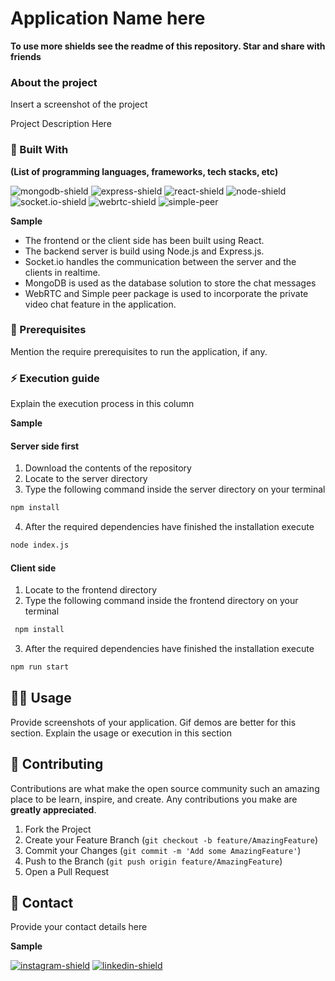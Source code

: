 # Application Name here

**To use more shields see the readme of this repository. Star and share with friends**

### About the project

Insert a screenshot of the project

Project Description Here

### 🔧 Built With 

**(List of programming languages, frameworks, tech stacks, etc)** <br/>

![mongodb-shield] ![express-shield] ![react-shield] ![node-shield] ![socket.io-shield] ![webrtc-shield] ![simple-peer]  

**Sample**
* The frontend or the client side has been built using React.
* The backend server is build using Node.js and Express.js.
* Socket.io handles the communication between the server and the clients in realtime. 
* MongoDB is used as the database solution to store the chat messages
* WebRTC and Simple peer package is used to incorporate the private video chat feature in the application.

### 🐣 Prerequisites

Mention the require prerequisites to run the application, if any.


### ⚡ Execution guide

Explain the execution process in this column

**Sample**
#### Server side first
1. Download the contents of the repository
2. Locate to the server directory
3. Type the following command inside the server directory on your terminal
  ```sh
  npm install
  ```
4. After the required dependencies have finished the installation execute
  ```sh
  node index.js
  ```
#### Client side
1. Locate to the frontend directory
2. Type the following command inside the frontend directory on your terminal
 ```sh
  npm install
  ```
3. After the required dependencies have finished the installation execute
  ```sh
  npm run start
  ```

## 👨‍💻 Usage

Provide screenshots of your application. Gif demos are better for this section. Explain the usage or execution in this section

## 🤝 Contributing
Contributions are what make the open source community such an amazing place to be learn, inspire, and create. Any contributions you make are **greatly appreciated**.

1. Fork the Project
2. Create your Feature Branch (`git checkout -b feature/AmazingFeature`)
3. Commit your Changes (`git commit -m 'Add some AmazingFeature'`)
4. Push to the Branch (`git push origin feature/AmazingFeature`)
5. Open a Pull Request

## 📝 Contact

Provide your contact details here

**Sample**

[![instagram-shield]][instagram]  [![linkedin-shield]][linkedin]



<!-- Links -->
[react-shield]: https://img.shields.io/badge/-ReactJs-61DAFB?logo=react&logoColor=white&style=for-the-badge
[node-shield]:https://img.shields.io/badge/-Nodejs-green?logo=node.js&logoColor=white&style=for-the-badge
[socket.io-shield]:https://img.shields.io/badge/-Socket.io-grey?logo=socket.io&logoColor=white&style=for-the-badge
[instagram-shield]:https://img.shields.io/badge/-instagram-E4405E?logo=instagram&logoColor=white&style=for-the-badge
[linkedin-shield]: https://img.shields.io/badge/-linkedin-0078B6?logo=linkedin&logoColor=white&style=for-the-badge
[webrtc-shield]: https://img.shields.io/badge/-WEBRTC-orange?logo=webrtc&logoColor=white&style=for-the-badge
[simple-peer]: https://img.shields.io/badge/-simple%20peer-blue?logo=npm&logoColor=white&style=for-the-badge
[mongodb-shield]: https://img.shields.io/badge/-MongoDB-darkgreen?logo=mongodb&logoColor=white&style=for-the-badge
[express-shield]: https://img.shields.io/badge/-Express-EBD81C?logo=express&logoColor=black&style=for-the-badge
[linkedin]:https://www.linkedin.com/in/umang-tiwari-bb9781193/
[instagram]:https://www.instagram.com/oxy.moronguy/
